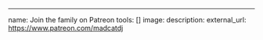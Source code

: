 ---
name: Join the family on Patreon
tools: []
image: 
description: 
external_url: https://www.patreon.com/madcatdj